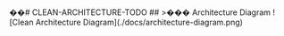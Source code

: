 ��#   C L E A N - A R C H I T E C T U R E - T O D O   # #   >���  A r c h i t e c t u r e   D i a g r a m     ! [ C l e a n   A r c h i t e c t u r e   D i a g r a m ] ( . / d o c s / a r c h i t e c t u r e - d i a g r a m . p n g ) 